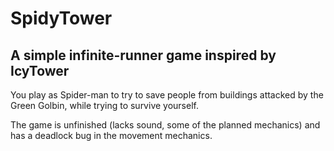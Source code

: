 # SpidyTower
## A simple infinite-runner game inspired by IcyTower

You play as Spider-man to try to save people from buildings attacked by the Green Golbin, while trying to survive yourself.

The game is unfinished (lacks sound, some of the planned mechanics) and has a deadlock bug in the movement mechanics.
